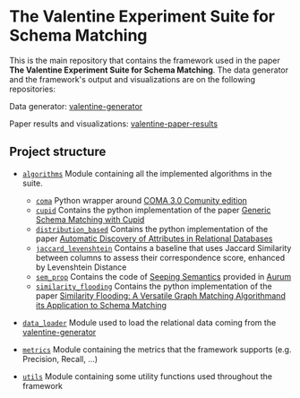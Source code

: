 # The Valentine Experiment Suite for Schema Matching

This is the main repository that contains the framework used in the paper **The Valentine Experiment Suite for Schema Matching**. The data generator and the framework's output and visualizations are on the following repositories:

Data generator: [valentine-generator](https://github.com/delftdata/valentine-generator)

Paper results and visualizations: [valentine-paper-results](https://github.com/delftdata/valentine-paper-results)

## Project structure

* [`algorithms`](https://github.com/delftdata/valentine-suite/tree/master/algorithms) Module containing all the implemented algorithms in the suite.
   * [`coma`](https://github.com/delftdata/valentine-suite/tree/master/algorithms/coma) Python wrapper around [COMA 3.0 Comunity edition](https://sourceforge.net/projects/coma-ce/)
   * [`cupid`](https://github.com/delftdata/valentine-suite/tree/master/algorithms/cupid) Contains the python implementation of the paper [Generic Schema Matching with Cupid](http://citeseerx.ist.psu.edu/viewdoc/download?doi=10.1.1.79.4079&rep=rep1&type=pdf)
   * [`distribution_based`](https://github.com/delftdata/valentine-suite/tree/master/algorithms/distribution_based) Contains the python implementation of the paper [Automatic Discovery of Attributes in Relational Databases](https://dl-acm-org.tudelft.idm.oclc.org/doi/pdf/10.1145/1989323.1989336)
   * [`jaccard_levenshtein`](https://github.com/delftdata/valentine-suite/tree/master/algorithms/jaccard_levenshtein) Contains a baseline that uses Jaccard Similarity between columns to assess their correspondence score, enhanced by Levenshtein Distance
   * [`sem_prop`](https://github.com/delftdata/valentine-suite/tree/master/algorithms/sem_prop) Contains the code of [Seeping Semantics](http://da.qcri.org/ntang/pubs/icde2018semantic.pdf) provided in [Aurum](https://github.com/mitdbg/aurum-datadiscovery)
   * [`similarity_flooding`](https://github.com/delftdata/valentine-suite/tree/master/algorithms/similarity_flooding) Contains the python implementation of the paper [Similarity Flooding: A Versatile Graph Matching Algorithmand its Application to Schema Matching](http://p8090-ilpubs.stanford.edu.tudelft.idm.oclc.org/730/1/2002-1.pdf)
   
* [`data_loader`](https://github.com/delftdata/valentine-suite/tree/master/data_loader) Module used to load the relational data coming from the [valentine-generator](https://github.com/delftdata/valentine-generator)
* [`metrics`](https://github.com/delftdata/valentine-suite/tree/master/metrics) Module containing the metrics that the framework supports (e.g. Precision, Recall, ...) 
* [`utils`](https://github.com/delftdata/valentine-suite/tree/master/utils) Module containing some utility functions used throughout the framework
